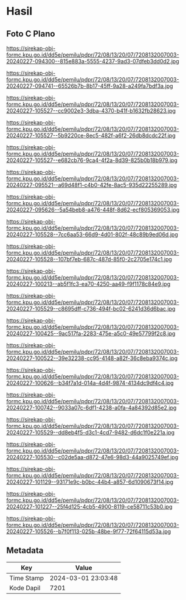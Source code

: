 # Hasil

## Foto C Plano

https://sirekap-obj-formc.kpu.go.id/dd5e/pemilu/pdpr/72/08/13/20/07/7208132007003-20240227-094300--815e883a-5555-4237-9ad3-07dfeb3dd0d2.jpg

https://sirekap-obj-formc.kpu.go.id/dd5e/pemilu/pdpr/72/08/13/20/07/7208132007003-20240227-094741--65526b7b-8b17-45ff-9a28-a249fa7bdf3a.jpg

https://sirekap-obj-formc.kpu.go.id/dd5e/pemilu/pdpr/72/08/13/20/07/7208132007003-20240227-105527--cc9002e3-3dba-4370-b41f-b1632fb28623.jpg

https://sirekap-obj-formc.kpu.go.id/dd5e/pemilu/pdpr/72/08/13/20/07/7208132007003-20240227-105527--5b9220ce-8ec5-482f-a6f2-26db8dcdc22f.jpg

https://sirekap-obj-formc.kpu.go.id/dd5e/pemilu/pdpr/72/08/13/20/07/7208132007003-20240227-105527--e682cb76-9ca4-4f2a-8d39-825b0b18b979.jpg

https://sirekap-obj-formc.kpu.go.id/dd5e/pemilu/pdpr/72/08/13/20/07/7208132007003-20240227-095521--a69d48f1-c4b0-42fe-8ac5-935d22255289.jpg

https://sirekap-obj-formc.kpu.go.id/dd5e/pemilu/pdpr/72/08/13/20/07/7208132007003-20240227-095626--5a54beb8-a476-448f-8d62-ecf805369053.jpg

https://sirekap-obj-formc.kpu.go.id/dd5e/pemilu/pdpr/72/08/13/20/07/7208132007003-20240227-105528--7cc6aa53-66d9-4d01-802f-48c89b9ed06d.jpg

https://sirekap-obj-formc.kpu.go.id/dd5e/pemilu/pdpr/72/08/13/20/07/7208132007003-20240227-105528--107bf7eb-687c-487d-85f0-2c2705e174c1.jpg

https://sirekap-obj-formc.kpu.go.id/dd5e/pemilu/pdpr/72/08/13/20/07/7208132007003-20240227-100213--ab5f1fc3-ea70-4250-aa49-f9f1178c84e9.jpg

https://sirekap-obj-formc.kpu.go.id/dd5e/pemilu/pdpr/72/08/13/20/07/7208132007003-20240227-105529--c8695dff-c736-494f-bc02-6241d36d6bac.jpg

https://sirekap-obj-formc.kpu.go.id/dd5e/pemilu/pdpr/72/08/13/20/07/7208132007003-20240227-100425--9ac517fa-2283-475e-a5c0-49e57799f2c8.jpg

https://sirekap-obj-formc.kpu.go.id/dd5e/pemilu/pdpr/72/08/13/20/07/7208132007003-20240227-100522--39e32238-cc95-4148-a82f-36c8eba9374c.jpg

https://sirekap-obj-formc.kpu.go.id/dd5e/pemilu/pdpr/72/08/13/20/07/7208132007003-20240227-100626--b34f7a1d-014a-4d4f-9874-4134dc9df4c4.jpg

https://sirekap-obj-formc.kpu.go.id/dd5e/pemilu/pdpr/72/08/13/20/07/7208132007003-20240227-100742--9033a07c-6df1-4238-a0fa-4a84392d85e2.jpg

https://sirekap-obj-formc.kpu.go.id/dd5e/pemilu/pdpr/72/08/13/20/07/7208132007003-20240227-105529--dd8eb4f5-d3c1-4cd7-9482-d6dc1f0e221a.jpg

https://sirekap-obj-formc.kpu.go.id/dd5e/pemilu/pdpr/72/08/13/20/07/7208132007003-20240227-105530--c02de5aa-d872-47e6-98d3-44a9025749ef.jpg

https://sirekap-obj-formc.kpu.go.id/dd5e/pemilu/pdpr/72/08/13/20/07/7208132007003-20240227-101129--93171e9c-b0bc-44b4-a857-6d1090673f14.jpg

https://sirekap-obj-formc.kpu.go.id/dd5e/pemilu/pdpr/72/08/13/20/07/7208132007003-20240227-101227--25f4d125-4cb5-4900-8119-ce58711c53b0.jpg

https://sirekap-obj-formc.kpu.go.id/dd5e/pemilu/pdpr/72/08/13/20/07/7208132007003-20240227-105526--b7f0f113-025b-48be-9f77-72f64115d53a.jpg


## Metadata

| Key        | Value               |
| ---------- | ------------------- |
| Time Stamp | 2024-03-01 23:03:48 |
| Kode Dapil | 7201                |



